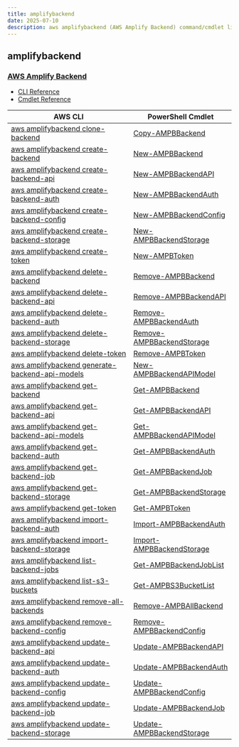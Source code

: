 ```yaml
---
title: amplifybackend
date: 2025-07-10
description: aws amplifybackend (AWS Amplify Backend) command/cmdlet list.
---
```


## amplifybackend

### [AWS Amplify Backend](https://aws.amazon.com/amplify/)

* [CLI Reference](https://awscli.amazonaws.com/v2/documentation/api/latest/reference/amplifybackend/index.html)
* [Cmdlet Reference](https://docs.aws.amazon.com/powershell/latest/reference/items/AmplifyBackend_cmdlets.html)

|AWS CLI|PowerShell Cmdlet|
|----|----|
|[aws amplifybackend clone-backend](https://awscli.amazonaws.com/v2/documentation/api/latest/reference/amplifybackend/clone-backend.html)|[Copy-AMPBBackend](https://docs.aws.amazon.com/powershell/latest/reference/items/Copy-AMPBBackend.html)|
|[aws amplifybackend create-backend](https://awscli.amazonaws.com/v2/documentation/api/latest/reference/amplifybackend/create-backend.html)|[New-AMPBBackend](https://docs.aws.amazon.com/powershell/latest/reference/items/New-AMPBBackend.html)|
|[aws amplifybackend create-backend-api](https://awscli.amazonaws.com/v2/documentation/api/latest/reference/amplifybackend/create-backend-api.html)|[New-AMPBBackendAPI](https://docs.aws.amazon.com/powershell/latest/reference/items/New-AMPBBackendAPI.html)|
|[aws amplifybackend create-backend-auth](https://awscli.amazonaws.com/v2/documentation/api/latest/reference/amplifybackend/create-backend-auth.html)|[New-AMPBBackendAuth](https://docs.aws.amazon.com/powershell/latest/reference/items/New-AMPBBackendAuth.html)|
|[aws amplifybackend create-backend-config](https://awscli.amazonaws.com/v2/documentation/api/latest/reference/amplifybackend/create-backend-config.html)|[New-AMPBBackendConfig](https://docs.aws.amazon.com/powershell/latest/reference/items/New-AMPBBackendConfig.html)|
|[aws amplifybackend create-backend-storage](https://awscli.amazonaws.com/v2/documentation/api/latest/reference/amplifybackend/create-backend-storage.html)|[New-AMPBBackendStorage](https://docs.aws.amazon.com/powershell/latest/reference/items/New-AMPBBackendStorage.html)|
|[aws amplifybackend create-token](https://awscli.amazonaws.com/v2/documentation/api/latest/reference/amplifybackend/create-token.html)|[New-AMPBToken](https://docs.aws.amazon.com/powershell/latest/reference/items/New-AMPBToken.html)|
|[aws amplifybackend delete-backend](https://awscli.amazonaws.com/v2/documentation/api/latest/reference/amplifybackend/delete-backend.html)|[Remove-AMPBBackend](https://docs.aws.amazon.com/powershell/latest/reference/items/Remove-AMPBBackend.html)|
|[aws amplifybackend delete-backend-api](https://awscli.amazonaws.com/v2/documentation/api/latest/reference/amplifybackend/delete-backend-api.html)|[Remove-AMPBBackendAPI](https://docs.aws.amazon.com/powershell/latest/reference/items/Remove-AMPBBackendAPI.html)|
|[aws amplifybackend delete-backend-auth](https://awscli.amazonaws.com/v2/documentation/api/latest/reference/amplifybackend/delete-backend-auth.html)|[Remove-AMPBBackendAuth](https://docs.aws.amazon.com/powershell/latest/reference/items/Remove-AMPBBackendAuth.html)|
|[aws amplifybackend delete-backend-storage](https://awscli.amazonaws.com/v2/documentation/api/latest/reference/amplifybackend/delete-backend-storage.html)|[Remove-AMPBBackendStorage](https://docs.aws.amazon.com/powershell/latest/reference/items/Remove-AMPBBackendStorage.html)|
|[aws amplifybackend delete-token](https://awscli.amazonaws.com/v2/documentation/api/latest/reference/amplifybackend/delete-token.html)|[Remove-AMPBToken](https://docs.aws.amazon.com/powershell/latest/reference/items/Remove-AMPBToken.html)|
|[aws amplifybackend generate-backend-api-models](https://awscli.amazonaws.com/v2/documentation/api/latest/reference/amplifybackend/generate-backend-api-models.html)|[New-AMPBBackendAPIModel](https://docs.aws.amazon.com/powershell/latest/reference/items/New-AMPBBackendAPIModel.html)|
|[aws amplifybackend get-backend](https://awscli.amazonaws.com/v2/documentation/api/latest/reference/amplifybackend/get-backend.html)|[Get-AMPBBackend](https://docs.aws.amazon.com/powershell/latest/reference/items/Get-AMPBBackend.html)|
|[aws amplifybackend get-backend-api](https://awscli.amazonaws.com/v2/documentation/api/latest/reference/amplifybackend/get-backend-api.html)|[Get-AMPBBackendAPI](https://docs.aws.amazon.com/powershell/latest/reference/items/Get-AMPBBackendAPI.html)|
|[aws amplifybackend get-backend-api-models](https://awscli.amazonaws.com/v2/documentation/api/latest/reference/amplifybackend/get-backend-api-models.html)|[Get-AMPBBackendAPIModel](https://docs.aws.amazon.com/powershell/latest/reference/items/Get-AMPBBackendAPIModel.html)|
|[aws amplifybackend get-backend-auth](https://awscli.amazonaws.com/v2/documentation/api/latest/reference/amplifybackend/get-backend-auth.html)|[Get-AMPBBackendAuth](https://docs.aws.amazon.com/powershell/latest/reference/items/Get-AMPBBackendAuth.html)|
|[aws amplifybackend get-backend-job](https://awscli.amazonaws.com/v2/documentation/api/latest/reference/amplifybackend/get-backend-job.html)|[Get-AMPBBackendJob](https://docs.aws.amazon.com/powershell/latest/reference/items/Get-AMPBBackendJob.html)|
|[aws amplifybackend get-backend-storage](https://awscli.amazonaws.com/v2/documentation/api/latest/reference/amplifybackend/get-backend-storage.html)|[Get-AMPBBackendStorage](https://docs.aws.amazon.com/powershell/latest/reference/items/Get-AMPBBackendStorage.html)|
|[aws amplifybackend get-token](https://awscli.amazonaws.com/v2/documentation/api/latest/reference/amplifybackend/get-token.html)|[Get-AMPBToken](https://docs.aws.amazon.com/powershell/latest/reference/items/Get-AMPBToken.html)|
|[aws amplifybackend import-backend-auth](https://awscli.amazonaws.com/v2/documentation/api/latest/reference/amplifybackend/import-backend-auth.html)|[Import-AMPBBackendAuth](https://docs.aws.amazon.com/powershell/latest/reference/items/Import-AMPBBackendAuth.html)|
|[aws amplifybackend import-backend-storage](https://awscli.amazonaws.com/v2/documentation/api/latest/reference/amplifybackend/import-backend-storage.html)|[Import-AMPBBackendStorage](https://docs.aws.amazon.com/powershell/latest/reference/items/Import-AMPBBackendStorage.html)|
|[aws amplifybackend list-backend-jobs](https://awscli.amazonaws.com/v2/documentation/api/latest/reference/amplifybackend/list-backend-jobs.html)|[Get-AMPBBackendJobList](https://docs.aws.amazon.com/powershell/latest/reference/items/Get-AMPBBackendJobList.html)|
|[aws amplifybackend list-s3-buckets](https://awscli.amazonaws.com/v2/documentation/api/latest/reference/amplifybackend/list-s3-buckets.html)|[Get-AMPBS3BucketList](https://docs.aws.amazon.com/powershell/latest/reference/items/Get-AMPBS3BucketList.html)|
|[aws amplifybackend remove-all-backends](https://awscli.amazonaws.com/v2/documentation/api/latest/reference/amplifybackend/remove-all-backends.html)|[Remove-AMPBAllBackend](https://docs.aws.amazon.com/powershell/latest/reference/items/Remove-AMPBAllBackend.html)|
|[aws amplifybackend remove-backend-config](https://awscli.amazonaws.com/v2/documentation/api/latest/reference/amplifybackend/remove-backend-config.html)|[Remove-AMPBBackendConfig](https://docs.aws.amazon.com/powershell/latest/reference/items/Remove-AMPBBackendConfig.html)|
|[aws amplifybackend update-backend-api](https://awscli.amazonaws.com/v2/documentation/api/latest/reference/amplifybackend/update-backend-api.html)|[Update-AMPBBackendAPI](https://docs.aws.amazon.com/powershell/latest/reference/items/Update-AMPBBackendAPI.html)|
|[aws amplifybackend update-backend-auth](https://awscli.amazonaws.com/v2/documentation/api/latest/reference/amplifybackend/update-backend-auth.html)|[Update-AMPBBackendAuth](https://docs.aws.amazon.com/powershell/latest/reference/items/Update-AMPBBackendAuth.html)|
|[aws amplifybackend update-backend-config](https://awscli.amazonaws.com/v2/documentation/api/latest/reference/amplifybackend/update-backend-config.html)|[Update-AMPBBackendConfig](https://docs.aws.amazon.com/powershell/latest/reference/items/Update-AMPBBackendConfig.html)|
|[aws amplifybackend update-backend-job](https://awscli.amazonaws.com/v2/documentation/api/latest/reference/amplifybackend/update-backend-job.html)|[Update-AMPBBackendJob](https://docs.aws.amazon.com/powershell/latest/reference/items/Update-AMPBBackendJob.html)|
|[aws amplifybackend update-backend-storage](https://awscli.amazonaws.com/v2/documentation/api/latest/reference/amplifybackend/update-backend-storage.html)|[Update-AMPBBackendStorage](https://docs.aws.amazon.com/powershell/latest/reference/items/Update-AMPBBackendStorage.html)|

